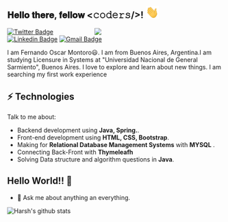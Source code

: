 <h2> 𝐇𝐞𝐥𝐥𝐨 𝐭𝐡𝐞𝐫𝐞, 𝐟𝐞𝐥𝐥𝐨𝐰 <𝚌𝚘𝚍𝚎𝚛𝚜/>! <img src="https://raw.githubusercontent.com/ABSphreak/ABSphreak/master/gifs/Hi.gif" width="30px"></h2>

<img align='right' src='https://user-images.githubusercontent.com/5713670/87202985-820dcb80-c2b6-11ea-9f56-7ec461c497c3.gif' width='300"'>

[![Twitter Badge](https://img.shields.io/badge/-@Monti_4315-1ca0f1?style=flat-square&labelColor=1ca0f1&logo=twitter&logoColor=white&link=https://twitter.com/Monti_4315)](https://twitter.com/Monti_4315) [![Linkedin Badge](https://img.shields.io/badge/-fernando_montoro-blue?style=flat-square&logo=Linkedin&logoColor=white&link=https://www.linkedin.com/in/fernando-montoro-44a19a200/)](https://www.linkedin.com/in/harshkumarkhatri/) [![Gmail Badge](https://img.shields.io/badge/-montorofernando4315@gmail.com-c14438?style=flat-square&logo=Gmail&logoColor=white&link=mailto:mailharshkhatri@gmail.com)](mailto:montorofernando4315@gmail.com)

I am Fernando Oscar Montoro😃. I am from Buenos Aires, Argentina.I am studying Licensure in Systems at "Universidad Nacional de General Sarmiento", Buenos Aires.
I love to explore and learn about new things.
I am searching my first work experience

## ⚡ Technologies
Talk to me about:
- Backend development using **Java, Spring.**.
- Front-end development using **HTML, CSS, Bootstrap**.
- Making for **Relational Database Management Systems** with **MYSQL** .
- Connecting Back-Front with **Thymeleafh**
- Solving Data structure and algorithm questions in **Java**.
## Hello World!! 🤔
- 💬 Ask me about anything an everything.
<!--
- 📫 Read my blogs: 
- 🎯 Portfolio site: [Portfolio]
-->

![Harsh's github stats](https://github-readme-stats.vercel.app/api?username=FOMonti&hide=["issues"]&show_icons=true)
